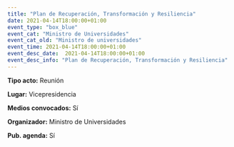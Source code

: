 ```yaml
---
title: "Plan de Recuperación, Transformación y Resiliencia"
date: 2021-04-14T18:00:00+01:00
event_type: "box_blue" 
event_cat: "Ministro de Universidades"
event_cat_old: "Ministro de universidades"
event_time: 2021-04-14T18:00:00+01:00
event_desc_date:  2021-04-14T18:00:00+01:00
event_desc_info: "Plan de Recuperación, Transformación y Resiliencia"
---
```


</p><p class="card-light list_schedule_description"><b>Tipo acto:</b> Reunión  
</p><p class="card-light list_schedule_description"><b>Lugar:</b> Vicepresidencia  
</p><p class="card-light list_schedule_description"><b>Medios convocados:</b> Sí  
</p><p class="card-light list_schedule_description"><b>Organizador:</b> Ministro de Universidades </p><p class="card-light list_schedule_description"><b>Pub. agenda:</b> Sí    
</p>